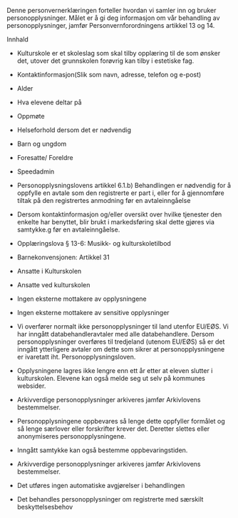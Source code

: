 <!-- title: Kulturskole -->


  

Denne personvernerklæringen forteller hvordan vi samler inn og bruker personopplysninger. Målet er å gi deg informasjon om vår behandling av personopplysninger, jamfør Personvernforordningens artikkel 13 og 14.

  

Innhald

*   Kulturskole er et skoleslag som skal tilby opplæring til de som ønsker det, utover det grunnskolen forøvrig kan tilby i estetiske fag.  
    
*   Kontaktinformasjon(Slik som navn, adresse, telefon og e-post)  
    
*   Alder  
    
*   Hva elevene deltar på  
    
*   Oppmøte  
    
*   Helseforhold dersom det er nødvendig  
    
*   Barn og ungdom  
    
*   Foresatte/ Foreldre  
    
*   Speedadmin  
    
*   Personopplysningslovens artikkel 6.1.b) Behandlingen er nødvendig for å oppfylle en avtale som den registrerte er part i, eller for å gjennomføre tiltak på den registrertes anmodning før en avtaleinngåelse  
    
*   Dersom kontaktinformasjon og/eller oversikt over hvilke tjenester den enkelte har benyttet, blir brukt i markedsføring skal dette gjøres via samtykke.g før en avtaleinngåelse.  
    
*   Opplæringslova § 13-6: Musikk- og kulturskoletilbod  
    
*   Barnekonvensjonen: Artikkel 31  
    
*   Ansatte i Kulturskolen  
    
*   Ansatte ved kulturskolen  
    
*   Ingen eksterne mottakere av opplysningene  
    
*   Ingen eksterne mottakere av sensitive opplysninger  
    
*   Vi overfører normalt ikke personopplysninger til land utenfor EU/EØS. Vi har inngått databehandleravtaler med alle databehandlere. Dersom personopplysninger overføres til tredjeland (utenom EU/EØS) så er det inngått ytterligere avtaler om dette som sikrer at personopplysningene er ivaretatt iht. Personopplysningsloven.  
    
*   Opplysningene lagres ikke lengre enn ett år etter at eleven slutter i kulturskolen. Elevene kan også melde seg ut selv på kommunes websider.  
    
*   Arkivverdige personopplysninger arkiveres jamfør Arkivlovens bestemmelser.  
    
*   Personopplysningene oppbevares så lenge dette oppfyller formålet og så lenge særlover eller forskrifter krever det. Deretter slettes eller anonymiseres personopplysningene.  
    
*   Inngått samtykke kan også bestemme oppbevaringstiden.  
    
*   Arkivverdige personopplysninger arkiveres jamfør Arkivlovens bestemmelser.  
    
*   Det utføres ingen automatiske avgjørelser i behandlingen  
    
*   Det behandles personopplysninger om registrerte med særskilt beskyttelsesbehov